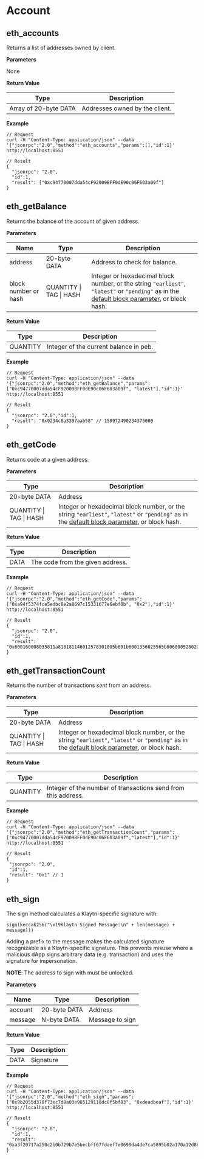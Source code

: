 # Account

## eth_accounts <a id="eth_accounts"></a>

Returns a list of addresses owned by client.

**Parameters**

None

**Return Value**

| Type                  | Description                    |
| --------------------- | ------------------------------ |
| Array of 20-byte DATA | Addresses owned by the client. |

**Example**

```shell
// Request
curl -H "Content-Type: application/json" --data '{"jsonrpc":"2.0","method":"eth_accounts","params":[],"id":1}' http://localhost:8551

// Result
{
  "jsonrpc": "2.0",
  "id":1,
  "result": ["0xc94770007dda54cF92009BFF0dE90c06F603a09f"]
}
```

## eth_getBalance <a id="eth_getbalance"></a>

Returns the balance of the account of given address.

**Parameters**

| Name                 | Type                    | Description                                                                                                                                                                                 |
| -------------------- | ----------------------- | ------------------------------------------------------------------------------------------------------------------------------------------------------------------------------------------- |
| address              | 20-byte DATA            | Address to check for balance.                                                                                                                                                               |
| block number or hash | QUANTITY \| TAG \| HASH | Integer or hexadecimal block number, or the string `"earliest"`, `"latest"` or `"pending"` as in the [default block parameter](../eth/block.md#the-default-block-parameter), or block hash. |

**Return Value**

| Type     | Description                            |
| -------- | -------------------------------------- |
| QUANTITY | Integer of the current balance in peb. |

**Example**

```shell
// Request
curl -H "Content-Type: application/json" --data '{"jsonrpc":"2.0","method":"eth_getBalance","params":["0xc94770007dda54cF92009BFF0dE90c06F603a09f", "latest"],"id":1}' http://localhost:8551

// Result
{
  "jsonrpc": "2.0","id":1,
  "result": "0x0234c8a3397aab58" // 158972490234375000
}
```

## eth_getCode <a id="eth_getcode"></a>

Returns code at a given address.

**Parameters**

| Type                    | Description                                                                                                                                                                                 |
| ----------------------- | ------------------------------------------------------------------------------------------------------------------------------------------------------------------------------------------- |
| 20-byte DATA            | Address                                                                                                                                                                                     |
| QUANTITY \| TAG \| HASH | Integer or hexadecimal block number, or the string `"earliest"`, `"latest"` or `"pending"` as in the [default block parameter](../eth/block.md#the-default-block-parameter), or block hash. |

**Return Value**

| Type | Description                      |
| ---- | -------------------------------- |
| DATA | The code from the given address. |

**Example**

```shell
// Request
curl -H "Content-Type: application/json" --data '{"jsonrpc":"2.0","method":"eth_getCode","params":["0xa94f5374fce5edbc8e2a8697c15331677e6ebf0b", "0x2"],"id":1}' http://localhost:8551

// Result
{
  "jsonrpc": "2.0",
  "id":1,
  "result":   "0x600160008035811a818181146012578301005b601b6001356025565b8060005260206000f25b600060078202905091905056"
}
```

## eth_getTransactionCount <a id="eth_gettransactioncount"></a>

Returns the number of transactions _sent_ from an address.

**Parameters**

| Type                    | Description                                                                                                                                                                                 |
| ----------------------- | ------------------------------------------------------------------------------------------------------------------------------------------------------------------------------------------- |
| 20-byte DATA            | Address                                                                                                                                                                                     |
| QUANTITY \| TAG \| HASH | Integer or hexadecimal block number, or the string `"earliest"`, `"latest"` or `"pending"` as in the [default block parameter](../eth/block.md#the-default-block-parameter), or block hash. |

**Return Value**

| Type     | Description                                                   |
| -------- | ------------------------------------------------------------- |
| QUANTITY | Integer of the number of transactions send from this address. |

**Example**

```shell
// Request
curl -H "Content-Type: application/json" --data '{"jsonrpc":"2.0","method":"eth_getTransactionCount","params":["0xc94770007dda54cF92009BFF0dE90c06F603a09f","latest"],"id":1}' http://localhost:8551

// Result
{
 "jsonrpc": "2.0",
 "id":1,
 "result": "0x1" // 1
}
```

## eth_sign <a id="eth_sign"></a>

The sign method calculates a Klaytn-specific signature with:

```
sign(keccak256("\x19Klaytn Signed Message:\n" + len(message) + message)))
```

Adding a prefix to the message makes the calculated signature recognizable as a Klaytn-specific signature. This prevents misuse where a malicious dApp signs arbitrary data (e.g. transaction) and uses the signature for impersonation.

**NOTE**: The address to sign with must be unlocked.

**Parameters**

| Name    | Type         | Description     |
| ------- | ------------ | --------------- |
| account | 20-byte DATA | Address         |
| message | N-byte DATA  | Message to sign |

**Return Value**

| Type | Description |
| ---- | ----------- |
| DATA | Signature   |

**Example**

```shell
// Request
curl -H "Content-Type: application/json" --data '{"jsonrpc":"2.0","method":"eth_sign","params":["0x9b2055d370f73ec7d8a03e965129118dc8f5bf83", "0xdeadbeaf"],"id":1}' http://localhost:8551

// Result
{
  "jsonrpc": "2.0",
  "id":1,
  "result": "0xa3f20717a250c2b0b729b7e5becbff67fdaef7e0699da4de7ca5895b02a170a12d887fd3b17bfdce3481f10bea41f45ba9f709d39ce8325427b57afcfc994cee1b"
}
```
